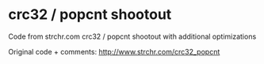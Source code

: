 # crc32 / popcnt shootout
Code from strchr.com crc32 / popcnt shootout with additional optimizations

Original code + comments: http://www.strchr.com/crc32_popcnt
